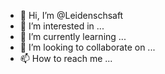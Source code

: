- 👋 Hi, I’m @Leidenschsaft
- 👀 I’m interested in ...
- 🌱 I’m currently learning ...
- 💞️ I’m looking to collaborate on ...
- 📫 How to reach me ...

<!---
Leidenschsaft/Leidenschsaft is a ✨ special ✨ repository because its `README.md` (this file) appears on your GitHub profile.
You can click the Preview link to take a look at your changes.
--->
